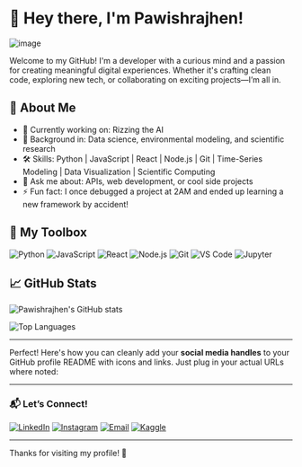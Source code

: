 # 👋 Hey there, I'm Pawishrajhen!
![image](https://github.com/user-attachments/assets/11bbd261-0016-48d6-8793-7da0dd9d237e)

Welcome to my GitHub! I'm a developer with a curious mind and a passion for creating meaningful digital experiences. Whether it's crafting clean code, exploring new tech, or collaborating on exciting projects—I’m all in.

## 🚀 About Me

- 🔭 Currently working on: Rizzing the AI
- 💼 Background in: Data science, environmental modeling, and scientific research
- 🛠️ Skills: Python | JavaScript | React | Node.js | Git | Time-Series Modeling | Data Visualization | Scientific Computing
- 💬 Ask me about: APIs, web development, or cool side projects
- ⚡ Fun fact: I once debugged a project at 2AM and ended up learning a new framework by accident!

## 🧰 My Toolbox

![Python](https://img.shields.io/badge/-Python-black?style=flat-square&logo=python)
![JavaScript](https://img.shields.io/badge/-JavaScript-black?style=flat-square&logo=javascript)
![React](https://img.shields.io/badge/-React-black?style=flat-square&logo=react)
![Node.js](https://img.shields.io/badge/-Node.js-black?style=flat-square&logo=node.js)
![Git](https://img.shields.io/badge/-Git-black?style=flat-square&logo=git)
![VS Code](https://img.shields.io/badge/-VS%20Code-black?style=flat-square&logo=visual-studio-code)
![Jupyter](https://img.shields.io/badge/-Jupyter-black?style=flat-square&logo=jupyter)

## 📈 GitHub Stats

![Pawishrajhen's GitHub stats](https://github-readme-stats.vercel.app/api?username=pawishrajhenAR&show_icons=true&theme=radical)

![Top Languages](https://github-readme-stats.vercel.app/api/top-langs/?username=pawishrajhenAR&layout=compact&theme=radical)

---
Perfect! Here's how you can cleanly add your **social media handles** to your GitHub profile README with icons and links. Just plug in your actual URLs where noted:

---

### 📬 Let’s Connect!

[![LinkedIn](https://img.shields.io/badge/LinkedIn-blue?logo=linkedin&logoColor=white)]([https://www.linkedin.com/in/pawish6364/])
[![Instagram](https://img.shields.io/badge/Instagram-E4405F?logo=instagram&logoColor=white)]([https://www.instagram.com/ipawish/])
[![Email](https://img.shields.io/badge/Email-D14836?logo=gmail&logoColor=white)](mailto:pawishrajhen@gmail.com)
[![Kaggle](https://img.shields.io/badge/Kaggle-20BEFF?logo=kaggle&logoColor=white)](https://www.kaggle.com/pawish)

---

Thanks for visiting my profile! 🚀
